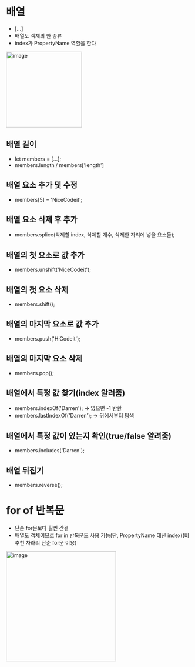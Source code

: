 # 배열
* [...]
* 배열도 객체의 한 종류
* index가 PropertyName 역할을 한다
<img width="206" alt="image" src="https://user-images.githubusercontent.com/88610333/180900083-f7774eb9-2581-40a3-b7ab-50e359989941.png">

## 배열 길이
* let members = [...];
* members.length / members['length']
## 배열 요소 추가 및 수정
* members[5] = 'NiceCodeit';
## 배열 요소 삭제 후 추가
* members.splice(삭제할 index, 삭제할 개수, 삭제한 자리에 넣을 요소들);
## 배열의 첫 요소로 값 추가
* members.unshift('NiceCodeit');
## 배열의 첫 요소 삭제
* members.shift();
## 배열의 마지막 요소로 값 추가
* members.push('HiCodeit');
## 배열의 마지막 요소 삭제
* members.pop();
## 배열에서 특정 값 찾기(index 알려줌)
* members.indexOf('Darren'); -> 없으면 -1 반환
* members.lastIndexOf('Darren'); -> 뒤에서부터 탐색
## 배열에서 특정 값이 있는지 확인(true/false 알려줌)
* members.includes('Darren');
## 배열 뒤집기
* members.reverse();

# for of 반복문
* 단순 for문보다 훨씬 간결
* 배열도 객체이므로 for in 반복문도 사용 가능(단, PropertyName 대신 index)(비추천 차라리 단순 for문 이용)
<img width="299" alt="image" src="https://user-images.githubusercontent.com/88610333/180903851-0cbc0763-cee1-4bd8-9a27-5e66632f93b0.png">
